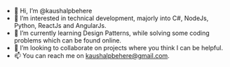 - 👋 Hi, I’m @kaushalpbehere
- 👀 I’m interested in technical development, majorly into C#, NodeJs, Python, ReactJs and AngularJs. 
- 🌱 I’m currently learning Design Patterns, while solving some coding problems which can be found online.
- 💞️ I’m looking to collaborate on projects where you think I can be helpful. 
- 📫 You can reach me on kaushalpbehere@gmail.com.

<!---
kaushalpbehere/kaushalpbehere is a ✨ special ✨ repository because its `README.md` (this file) appears on your GitHub profile.
You can click the Preview link to take a look at your changes.
--->
